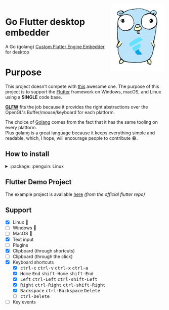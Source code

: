 <img src="./assets/mascot.png" width="170" align="right">

# Go Flutter desktop embedder 

A Go (golang) [Custom Flutter Engine
Embedder](https://github.com/flutter/engine/wiki/Custom-Flutter-Engine-Embedders)
for desktop

# Purpose
This project doesn't compete with
[this](https://github.com/google/flutter-desktop-embedding) awesome one.
The purpose of this project is to support the 
[Flutter](https://github.com/flutter/flutter) framework on Windows, macOS, and
Linux using a **SINGLE** code base.  

[**GLFW**](https://github.com/go-gl/glfw) fits the job because it
provides the right abstractions over the OpenGL's Buffer/mouse/keyboard for each platform.  

The choice of [Golang](https://github.com/golang/go) comes from the fact that it
has the same tooling on every platform.  
Plus golang is a great language because it keeps everything simple and readable,
which, I hope, will encourage people to contribute :grin:.

## How to install


<details>
<summary> :package: :penguin: Linux</summary>
<h4>From binaries</h4>
Check out the <a href="https://github.com/Drakirus/go-flutter-desktop-embedder/releases">Release</a> page for prebuilt versions.

<h4>From source</h4>

Go read first: [go-gl/glfw](https://github.com/go-gl/glfw/)  

```bash
# Clone
git clone https://github.com/Drakirus/Go-Flutter-desktop-embedder.git
cd Go-Flutter-desktop-embedder

# Download the share library
wget https://storage.googleapis.com/flutter_infra/flutter/1ed25ca7b7e3e3e8047df050bba4174074c9b336/linux-x64/linux-x64-embedder \
  -O temp.zip; unzip temp.zip; 

# Move the share library
mv libflutter_engine.so ./flutter/library/linux/

# Clean-up
rm flutter_embedder.h; rm temp.zip

# build the Embedder
go get -u github.com/go-gl/glfw/v3.2/glfw
go build

# build the flutter project
cd flutter_project/stocks/
flutter build bundle
cd ../..

# Play
./Go-Flutter-desktop-embedder
```
</details>

## Flutter Demo Project

The example project is available [here](./flutter_project/stocks/) _(from the official flutter repo)_

## Support

- [x] Linux :penguin:
- [ ] Windows :checkered_flag:
- [ ] MacOS :apple:
- [x] Text input
- [ ] Plugins
- [x] Clipboard (through shortcuts)
- [ ] Clipboard (through the click)
- [x] Keyboard shortcuts
   - [x] <kbd>ctrl-c</kbd>  <kbd>ctrl-v</kbd>  <kbd>ctrl-x</kbd>  <kbd>ctrl-a</kbd>
   - [x] <kbd>Home</kbd>  <kbd>End</kbd>  <kbd>shift-Home</kbd>  <kbd>shift-End</kbd>
   - [x] <kbd>Left</kbd>  <kbd>ctrl-Left</kbd>  <kbd>ctrl-shift-Left</kbd>
   - [x] <kbd>Right</kbd>  <kbd>ctrl-Right</kbd>  <kbd>ctrl-shift-Right</kbd>
   - [x] <kbd>Backspace</kbd>  <kbd>ctrl-Backspace</kbd> <kbd>Delete</kbd>
   - [ ] <kbd>ctrl-Delete</kbd>
- [ ] Key events
